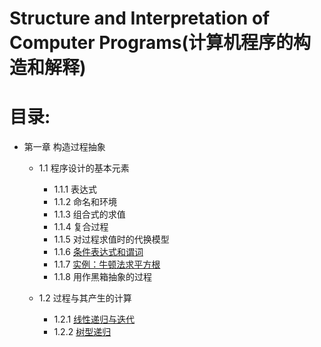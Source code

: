 # Structure and Interpretation of Computer Programs(计算机程序的构造和解释)
目录:
==
+ 第一章 构造过程抽象
	+ 1.1 程序设计的基本元素
		- 1.1.1 表达式
		- 1.1.2	命名和环境
	    - 1.1.3	组合式的求值
		- 1.1.4 复合过程
		- 1.1.5 对过程求值时的代换模型
		- 1.1.6 [条件表达式和谓词](ch01/1.1.6.md)
		- 1.1.7 [实例：牛顿法求平方根](ch01/1.1.7.md)
		- 1.1.8 用作黑箱抽象的过程

	+ 1.2 过程与其产生的计算
		- 1.2.1 [线性递归与迭代](ch01/1.2.1.md)
		- 1.2.2 [树型递归](ch01/1.2.2.md)



